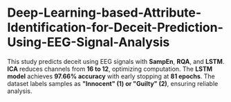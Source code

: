 # Deep-Learning-based-Attribute-Identification-for-Deceit-Prediction-Using-EEG-Signal-Analysis
This study predicts deceit using EEG signals with **SampEn**, **RQA**, and **LSTM**. **ICA** reduces channels from **16 to 12**, optimizing computation. The **LSTM model** achieves **97.66% accuracy** with early stopping at **81 epochs**. The dataset labels samples as **"Innocent" (1) or "Guilty" (2)**, ensuring reliable analysis.
